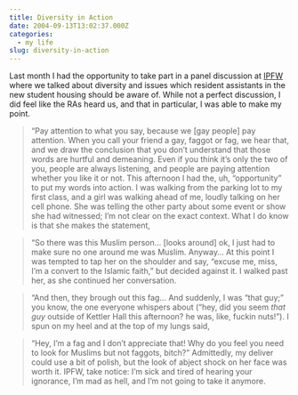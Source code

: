 ```yaml
---
title: Diversity in Action
date: 2004-09-13T13:02:37.000Z
categories:
  - my life
slug: diversity-in-action
---
```

Last month I had the opportunity to take part in a panel discussion at [<span class="caps">IPFW</span>][1]  where we talked about diversity and issues which resident assistants in the new student housing should be aware of. While not a perfect discussion, I did feel like the RAs heard us, and that in particular, I was able to make my point.

> “Pay attention to what you say, because we [gay people] pay attention. When you call your friend a gay, faggot or fag, we hear that, and we draw the conclusion that you don’t understand that those words are hurtful and demeaning. Even if you think it’s only the two of you, people are always listening, and people are paying attention whether you like it or not.
This afternoon I had the, uh, “opportunity” to put my words into action. I was walking from the parking lot to my first class, and a girl was walking ahead of me, loudly talking on her cell phone. She was telling the other party about some event or show she had witnessed; I’m not clear on the exact context. What I do know is that she makes the statement,

> “So there was this Muslim person… [looks around] ok, I just had to make sure no one around me was Muslim. Anyway…
At this point I was tempted to tap her on the shoulder and say, “excuse me, miss, I’m a convert to the Islamic faith,” but decided against it. I walked past her, as she continued her conversation.

> “And then, they brough out this fag…
And suddenly, I was “that guy;” you know, the one everyone whispers about (“hey, did you seem _that guy_ outside of Kettler Hall this afternoon? he was, like, fuckin nuts!”). I spun on my heel and at the top of my lungs said,

> “Hey, I’m a fag and I don’t appreciate that! Why do you feel you need to look for Muslims but not faggots, bitch?”
Admittedly, my deliver could use a bit of polish, but the look of abject shock on her face was worth it. <span class="caps">IPFW</span>, take notice: I’m sick and tired of hearing your ignorance, I’m mad as hell, and I’m not going to take it anymore.



 [1]: http://ipfw.edu
